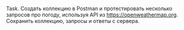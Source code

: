 Task.
Создать коллекцию в Postman и протестировать несколько запросов про погоду, используя API из https://openweathermap.org. Сохранить коллекцию, запросы и ответы с сервера.
